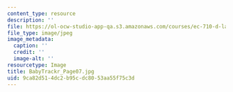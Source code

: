 ```yaml
---
content_type: resource
description: ''
file: https://ol-ocw-studio-app-qa.s3.amazonaws.com/courses/ec-710-d-lab-medical-technologies-for-the-developing-world-spring-2010/9ca82d514dc2b95cdc8053aa55f75c3d_BabyTrackr_Page07.jpg
file_type: image/jpeg
image_metadata:
  caption: ''
  credit: ''
  image-alt: ''
resourcetype: Image
title: BabyTrackr_Page07.jpg
uid: 9ca82d51-4dc2-b95c-dc80-53aa55f75c3d
---
```

